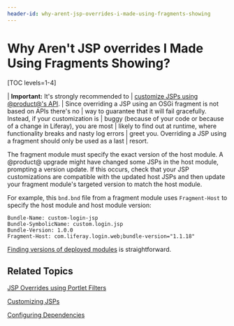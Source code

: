 ```yaml
---
header-id: why-arent-jsp-overrides-i-made-using-fragments-showing
---
```


# Why Aren't JSP overrides I Made Using Fragments Showing?

[TOC levels=1-4]

| **Important:** It's strongly recommended to
| [customize JSPs using @product@'s API](/docs/7-1/tutorials/-/knowledge_base/t/customizing-jsps).
| Since overriding a JSP using an OSGi fragment is not based on APIs there's no
| way to guarantee that it will fail gracefully. Instead, if your customization is
| buggy (because of your code or because of a change in Liferay), you are most
| likely to find out at runtime, where functionality breaks and nasty log errors
| greet you. Overriding a JSP using a fragment should only be used as a last
| resort.

The fragment module must specify the exact version of the host module. A 
@product@ upgrade might have changed some JSPs in the host module, prompting a 
version update. If this occurs, check that your JSP customizations are 
compatible with the updated host JSPs and then update your fragment module's 
targeted version to match the host module. 

For example, this `bnd.bnd` file from a fragment module uses `Fragment-Host` to 
specify the host module and host module version: 

    Bundle-Name: custom-login-jsp
    Bundle-SymbolicName: custom.login.jsp
    Bundle-Version: 1.0.0
    Fragment-Host: com.liferay.login.web;bundle-version="1.1.18"

[Finding versions of deployed modules](/docs/7-1/tutorials/-/knowledge_base/t/configuring-dependencies#finding-liferay-portal-app-and-independent-artifacts)
is straightforward.  

## Related Topics

[JSP Overrides using Portlet Filters](/docs/7-1/tutorials/-/knowledge_base/t/jsp-overrides-using-portlet-filters)

[Customizing JSPs](/docs/7-1/tutorials/-/knowledge_base/t/customizing-jsps)

[Configuring Dependencies](/docs/7-1/tutorials/-/knowledge_base/t/configuring-dependencies)
